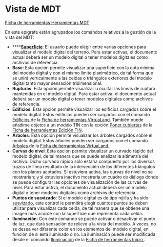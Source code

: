 # Vista de MDT

[Ficha de herramientas Herramientas MDT](./)

En este epígrafe están agrupados los comandos relativos a la gestión de la vista del MDT:

* \*\*\*\*[**Superficie**](../../herramientas-de-visualizacion/vista-de-superficie-de-mdt.md): El usuario puede elegir entre varias opciones para visualizar el modelo digital del terreno. Para estar activas, el documento actual deberá ser un modelo digital o tener modelos digitales como archivos de referencia.
* **Base**: Esta opción permite visualizar una superficie con la cota mínima del modelo digital y con el mismo límite planimétrico, de tal forma que se unirá verticalmente a las celdas o triángulos exteriores del modelo digital tanto mayor sensación tridimensional.
* **Rupturas**: Esta opción permite visualizar u ocultar las líneas de ruptura mantenidas en el modelo digital. Para estar activa, el documento actual deberá ser un modelo digital o tener modelos digitales como archivos de referencia.
* **Edificios**: Esta opción permite visualizar los edificios cargados sobre el modelo digital. Estos edificios pueden ser cargados con el comando [Edificios ](../../untitled-289/cargar-edificios.md)de la [Ficha de herramientas VirtuaLand](../ficha-de-herramientas-virtualand/). También puede añadirse objetos a un modelo TIN con la opción [Poner cubiertas](../../herramientas-de-edicion-de-la-triangulacion/poner-cubiertas.md) de la [Ficha de herramientas Edición TIN](../ficha-de-herramientas-edicion-tin/).
* **Árboles**: Esta opción permite visualizar los árboles cargados sobre el modelo digital. Estos árboles pueden ser cargados con el comando [Árboles ](../../untitled-289/cargar-arboles.md)de la [Ficha de herramientas VirtuaLand ](../ficha-de-herramientas-virtualand/).
* **Curvas de nivel**: Esta opción permite visualizar un curvado rápido del modelo digital, de tal manera que se puede analizar la altimetría del archivo. Dicho curvado rápido sólo estaría compuesto por los diversos trazos de línea resultado de la intersección de los diferentes triángulos con los planos acotados. Si estuviera activa, las curvas de nivel no se mostrarían; y si estuviera inactivo mostraría un cuadro de diálogo donde se puede configurar las opciones de visualización de las curvas de nivel. Para estar activa, el documento actual deberá ser un modelo digital o tener modelos digitales como archivos de referencia.
* **Puntos de suavizado**: Si el modelo digital es de tipo rejilla y ha sido [suavizado](../../untitled-289/suavizado.md), este control le permitirá elegir cuántos puntos se deben utilizar para visualizar cada celda, de tal manera que se obtiene una imagen más acorde con la superficie que representa cada celda.
* **Iluminación**: Con este comando se puede activar o desactivar el punto de luz, que dará sensación de relieve a la vista del modelo. A veces, no se desea ver diferente color en los elementos del modelo digital, en función de si está iluminado o no. La iluminación puede ser modificada desde el comando [Iluminación](../../herramientas-de-visualizacion/propiedades-de-iluminacion.md) de la [Ficha de herramientas Inicio ](../ficha-de-herramientas-inicio/).

